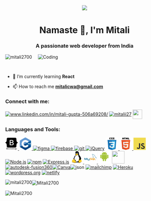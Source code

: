 <h1 align="center">
<img width=2000 src= "https://thumbs.dreamstime.com/b/web-development-concept-person-using-laptop-computer-web-development-concept-person-using-laptop-computer-173653541.jpg">
</h1> 
<h1 align="center">Namaste 🙏, I'm Mitali</h1>
<h3 align="center">A passionate web developer from India</h3>
<img align="right" alt="Coding" width="400" src="https://res.cloudinary.com/practicaldev/image/fetch/s--2bZIjPGC -/c_limit%2Cf_auto%2Cfl_progressive%2Cq_66%2Cw_880/https://dev-to-uploads.s3.amazonaws.com/i/d4tvukbt5mra37cvwklk.gif">

<p align="left"> <img src="https://komarev.com/ghpvc/?username=mitali2700&label=Profile%20views&color=0e75b6&style=flat" alt="mitali2700" /> </p>

<p align="left"> <a href="https://twitter.com/" target="blank"><img src="https://img.shields.io/twitter/follow/?logo=twitter&style=for-the-badge" alt="" /></a> </p>

- 🌱 I’m currently learning **React**

- 📫 How to reach me **mitalicwa@gmail.com**

<h3 align="left">Connect with me:</h3>
<p align="left">
<a href="https://www.linkedin.com/in/mitali-gupta-506a69208/" target="blank"><img align="center" src="https://raw.githubusercontent.com/rahuldkjain/github-profile-readme-generator/master/src/images/icons/Social/linked-in-alt.svg" alt="www.linkedin.com/in/mitali-gupta-506a69208/" height="30" width="40" /></a>
<a href="https://instagram.com/mitalii27" target="blank"><img align="center" src="https://raw.githubusercontent.com/rahuldkjain/github-profile-readme-generator/master/src/images/icons/Social/instagram.svg" alt="mitalii27" height="30" width="40" /></a>
<a href="https://replit.com/@MITALIGUPTA" target="blank"><img align= "center" src="https://user-images.githubusercontent.com/78539161/181254713-cd647b34-ecdc-45c9-81d5-05803a562e11.png"  height="30" width="30" /></a>
</p>





<h3 align="left">Languages and Tools:</h3>
<p align="left"> <a href="https://getbootstrap.com" target="_blank" rel="noreferrer"> <img src="https://raw.githubusercontent.com/devicons/devicon/master/icons/bootstrap/bootstrap-plain-wordmark.svg" alt="bootstrap" width="40" height="40"/> </a> <a href="https://www.w3schools.com/cpp/" target="_blank" rel="noreferrer"> <img src="https://raw.githubusercontent.com/devicons/devicon/master/icons/cplusplus/cplusplus-original.svg" alt="cplusplus" width="40" height="40"/> </a>  <a href="https://www.figma.com/" target="_blank" rel="noreferrer"> <img src="https://www.vectorlogo.zone/logos/figma/figma-icon.svg" alt="figma" width="40" height="40"/> </a> <a href="https://firebase.google.com/" target="_blank" rel="noreferrer"> <img src="https://www.vectorlogo.zone/logos/firebase/firebase-icon.svg" alt="firebase" width="40" height="40"/> </a> <a href="https://git-scm.com/" target="_blank" rel="noreferrer"> <img src="https://www.vectorlogo.zone/logos/git-scm/git-scm-icon.svg" alt="git" width="40" height="40"/> </a> 
  <a href="https://jquery.com/" target="_blank" rel="noreferrer"><img src="https://user-images.githubusercontent.com/78539161/179682340-fcb86e2b-bdbe-4c52-a827-a12e669a58a3.png" alt="jQuery" width="20" height="20"></a> 
<a href="https://www.w3schools.com/css/" target="_blank" rel="noreferrer"> <img src="https://raw.githubusercontent.com/devicons/devicon/master/icons/css3/css3-original-wordmark.svg" alt="css3" width="40" height="40"/> </a>
<a href="https://www.w3.org/html/" target="_blank" rel="noreferrer"> <img src="https://raw.githubusercontent.com/devicons/devicon/master/icons/html5/html5-original-wordmark.svg" alt="html5" width="40" height="40"/> </a> <a href="https://developer.mozilla.org/en-US/docs/Web/JavaScript" target="_blank" rel="noreferrer"> <img src="https://raw.githubusercontent.com/devicons/devicon/master/icons/javascript/javascript-original.svg" alt="javascript" width="40" height="40"/> </a>
<a href="https://nodejs.org/api/" target="_blank" rel="noreferrer"><img src="https://upload.wikimedia.org/wikipedia/commons/thumb/d/d9/Node.js_logo.svg/128px-Node.js_logo.svg.png" alt="Node.js" width="60"></a>
<a href="https://www.npmjs.com/" target="_blank" rel="noreferrer"><img src="https://user-images.githubusercontent.com/78539161/180617223-47849d60-5538-43b7-8474-77d9db58728b.png" alt="npm" width="40"></a>
<a href="https://expressjs.com/" target="_blank" rel="noreferrer"><img src="https://user-images.githubusercontent.com/78539161/180755429-687cd845-0559-4140-9069-4a453ac307b7.png" alt="Express.js" height="18"></a>
<a href="https://www.linux.org/" target="_blank" rel="noreferrer"> <img src="https://raw.githubusercontent.com/devicons/devicon/master/icons/linux/linux-original.svg" alt="linux" width="40" height="40"/> </a> 
  <a href="https://www.mysql.com/" target="_blank" rel="noreferrer"> <img src="https://raw.githubusercontent.com/devicons/devicon/master/icons/mysql/mysql-original-wordmark.svg" alt="mysql" width="40" height="40"/> </a>
<a href="https://developer.android.com/docs" target="_blank" rel="noreferrer"><img src="https://raw.githubusercontent.com/devicons/devicon/master/icons/android/android-original-wordmark.svg" alt="android" width="40" height="40" style="max-width: 100%;"></a>
<a href="https://hyper.is/" target="_blank" rel="noreferrer"><img src="https://user-images.githubusercontent.com/78539161/180262577-2538fca2-5701-4db4-a2fd-0871adc4af84.svg" width="40" height="40"></a>
<a href="https://www.autodesk.com/products/fusion-360/overview" target="_blank" rel="noreferrer"><img src="https://user-images.githubusercontent.com/78539161/179355291-0f7b3dae-ad47-4186-8371-f33ccdd192ff.svg" alt="autodesk-fusion360" width="40" height="40"></a><a href="https://www.canva.com/" target="_blank" rel="noreferrer"><img src="https://user-images.githubusercontent.com/78539161/179355900-a860afe3-ba63-4256-a7b4-760c0f416a7c.png" alt="Canva" width="40" height="40"></a><a><img src="https://user-images.githubusercontent.com/78539161/181601993-fd3ccb96-efe3-442b-94f4-49a72e37c521.png" alt="json" width="35"></a> <a href= "https://mailchimp.com/" target="_blank" rel="noreferrer"><img src="https://user-images.githubusercontent.com/78539161/184526403-99aff1c2-b247-48c7-812e-285d012aa03a.png" alt="mailchimp" height="40"></a>
  <a href="https://www.heroku.com/" target="_blank" rel="noreferrer"><img src="https://user-images.githubusercontent.com/78539161/184587332-c207b71c-0acc-4455-995d-3d9e34e2187f.png" alt="Heroku" width="40" height="40"></a>
<a href="https://wordpress.org/" target="_blank" rel="noreferrer"><img src="https://user-images.githubusercontent.com/78539161/191458785-b3f513f0-89b0-4951-8c06-5ebd8a16e67d.png" alt="wordpress.org" width="40" ></a>
<a href="https://www.netlify.com/" target="_blank" rel="noreferrer"><img src="https://user-images.githubusercontent.com/78539161/204562269-ab9315c1-fbc7-467c-a41a-bfc05f23f244.jpeg" alt="netlify" width="40" ></a>

</p>



<p><img align="left" src="https://github-readme-stats.vercel.app/api/top-langs?username=Mitali2700&show_icons=true&locale=en&layout=compact" alt="mitali2700" /></p>
<p><img align="center" src="https://github-readme-stats.vercel.app/api?username=Mitali2700&show_icons=true&locale=en" alt="Mitali2700" /></p>
<p><img align="center" src="https://github-readme-streak-stats.herokuapp.com/?user=Mitali2700&" alt="Mitali2700" /></p>
